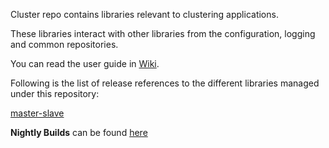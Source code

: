 Cluster repo contains libraries relevant to clustering applications.

These libraries interact with other libraries from the configuration, logging and common repositories.

You can read the user guide in [Wiki](../../wiki/Home).

Following is the list of release references to the different libraries managed under this repository:


[master-slave](http://search.maven.org/#search%7Cga%7C1%7Cg%3A%22com.cisco.oss.foundation%22%20AND%20a%3A%22master-slave%22)

**Nightly Builds** can be found [here](https://oss.sonatype.org/content/repositories/snapshots/com/cisco/oss/foundation/)
